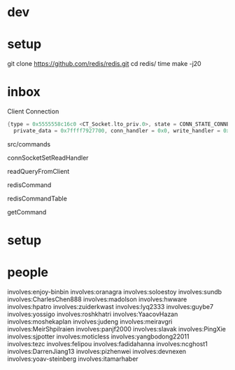 # dev



# setup


git clone https://github.com/redis/redis.git
cd redis/
time make -j20



# inbox

Client
  Connection

```c
{type = 0x5555558c16c0 <CT_Socket.lto_priv.0>, state = CONN_STATE_CONNECTED, last_errno = 0, fd = 10, flags = 0, refs = 1, iovcnt = 1024, 
  private_data = 0x7ffff7927700, conn_handler = 0x0, write_handler = 0x0, read_handler = 0x555555610f60 <readQueryFromClient>}
```
src/commands



connSocketSetReadHandler

readQueryFromClient

redisCommand

redisCommandTable

getCommand

# setup

# people

involves:enjoy-binbin
involves:oranagra
involves:soloestoy
involves:sundb
involves:CharlesChen888
involves:madolson
involves:hwware
involves:hpatro
involves:zuiderkwast
involves:lyq2333
involves:guybe7
involves:yossigo
involves:roshkhatri
involves:YaacovHazan
involves:moshekaplan
involves:judeng
involves:meiravgri
involves:MeirShpilraien
involves:panjf2000
involves:slavak
involves:PingXie
involves:sjpotter
involves:moticless
involves:yangbodong22011
involves:tezc
involves:felipou
involves:fadidahanna
involves:ncghost1
involves:DarrenJiang13
involves:pizhenwei
involves:devnexen
involves:yoav-steinberg
involves:itamarhaber
